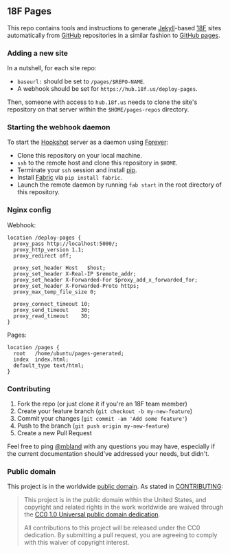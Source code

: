 ## 18F Pages

This repo contains tools and instructions to generate
[Jekyll](http://jekyllrb.com/)-based [18F](https://18f.gsa.gov/) sites
automatically from [GitHub](https://github.com/) repositories in a similar
fashion to [GitHub pages](https://pages.github.com/).

### Adding a new site

In a nutshell, for each site repo:

- `baseurl:` should be set to `/pages/$REPO-NAME`.
- A webhook should be set for `https://hub.18f.us/deploy-pages`.

Then, someone with access to `hub.18f.us` needs to clone the site's repository
on that server within the `$HOME/pages-repos` directory.

### Starting the webhook daemon

To start the [Hookshot](https://www.npmjs.com/package/hookshot) server as a
daemon using [Forever](https://www.npmjs.com/package/forever):

- Clone this repository on your local machine.
- `ssh` to the remote host and clone this repository in `$HOME`.
- Terminate your `ssh` session and install [pip](https://pip.pypa.io/).
- Install [Fabric](http://www.fabfile.org/) via `pip install fabric`.
- Launch the remote daemon by running `fab start` in the root directory of
  this repository.

### Nginx config

Webhook:
```
location /deploy-pages {
  proxy_pass http://localhost:5000/;
  proxy_http_version 1.1;
  proxy_redirect off;

  proxy_set_header Host   $host;
  proxy_set_header X-Real-IP $remote_addr;
  proxy_set_header X-Forwarded-For $proxy_add_x_forwarded_for;
  proxy_set_header X-Forwarded-Proto https;
  proxy_max_temp_file_size 0;

  proxy_connect_timeout 10;
  proxy_send_timeout    30;
  proxy_read_timeout    30;
}
```

Pages:
```
location /pages {
  root   /home/ubuntu/pages-generated;
  index  index.html;
  default_type text/html;
}
```

### Contributing

1. Fork the repo (or just clone it if you're an 18F team member)
2. Create your feature branch (`git checkout -b my-new-feature`)
3. Commit your changes (`git commit -am 'Add some feature'`)
4. Push to the branch (`git push origin my-new-feature`)
5. Create a new Pull Request

Feel free to ping [@mbland](https://github.com/mbland) with any questions you
may have, especially if the current documentation should've addressed your
needs, but didn't.

### Public domain

This project is in the worldwide [public domain](LICENSE.md). As stated in [CONTRIBUTING](CONTRIBUTING.md):

> This project is in the public domain within the United States, and copyright
> and related rights in the work worldwide are waived through the [CC0 1.0
> Universal public domain
> dedication](https://creativecommons.org/publicdomain/zero/1.0/).
>
> All contributions to this project will be released under the CC0 dedication.
> By submitting a pull request, you are agreeing to comply with this waiver of
> copyright interest.
